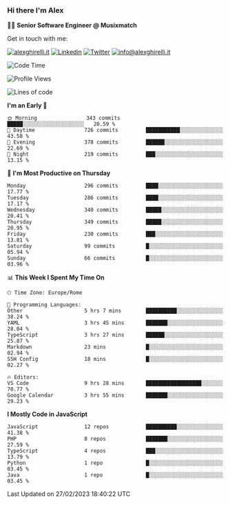 ### Hi there I'm Alex

👨‍💻 __Senior Software Engineer @ Musixmatch__

Get in touch with me:

[![alexghirelli.it](https://img.shields.io/static/v1?label=alexghirelli.it&message=%20&color=red&logo=&style=flat-square&logoColor=white)](https://www.alexghirelli.it/)
[![Linkedin](https://img.shields.io/static/v1?label=Linkedin&message=%20&color=blue&logo=Linkedin&style=flat-square&logoColor=white)](https://linkedin.com/in/alexghirelli)
[![Twitter](https://img.shields.io/static/v1?label=Twitter&message=%20&color=blue&logo=Twitter&style=flat-square&logoColor=white)](https://twitter.com/alexGhirelli)
[![info@alexghirelli.it](https://img.shields.io/static/v1?label=info@alexghirelli.it&message=%20&color=red&logo=gmail&style=flat-square&logoColor=white)](mailto:info@alexghirelli.it)

<!--START_SECTION:waka-->
![Code Time](http://img.shields.io/badge/Code%20Time-7%2C350%20hrs%2055%20mins-blue)

![Profile Views](http://img.shields.io/badge/Profile%20Views-3-blue)

![Lines of code](https://img.shields.io/badge/From%20Hello%20World%20I%27ve%20Written-11.6%20million%20lines%20of%20code-blue)

**I'm an Early 🐤** 

```text
🌞 Morning                343 commits         █████░░░░░░░░░░░░░░░░░░░░   20.59 % 
🌆 Daytime                726 commits         ███████████░░░░░░░░░░░░░░   43.58 % 
🌃 Evening                378 commits         ██████░░░░░░░░░░░░░░░░░░░   22.69 % 
🌙 Night                  219 commits         ███░░░░░░░░░░░░░░░░░░░░░░   13.15 % 
```
📅 **I'm Most Productive on Thursday** 

```text
Monday                   296 commits         ████░░░░░░░░░░░░░░░░░░░░░   17.77 % 
Tuesday                  286 commits         ████░░░░░░░░░░░░░░░░░░░░░   17.17 % 
Wednesday                340 commits         █████░░░░░░░░░░░░░░░░░░░░   20.41 % 
Thursday                 349 commits         █████░░░░░░░░░░░░░░░░░░░░   20.95 % 
Friday                   230 commits         ███░░░░░░░░░░░░░░░░░░░░░░   13.81 % 
Saturday                 99 commits          █░░░░░░░░░░░░░░░░░░░░░░░░   05.94 % 
Sunday                   66 commits          █░░░░░░░░░░░░░░░░░░░░░░░░   03.96 % 
```


📊 **This Week I Spent My Time On** 

```text
🕑︎ Time Zone: Europe/Rome

💬 Programming Languages: 
Other                    5 hrs 7 mins        ██████████░░░░░░░░░░░░░░░   38.24 % 
YAML                     3 hrs 45 mins       ███████░░░░░░░░░░░░░░░░░░   28.04 % 
TypeScript               3 hrs 27 mins       ██████░░░░░░░░░░░░░░░░░░░   25.87 % 
Markdown                 23 mins             █░░░░░░░░░░░░░░░░░░░░░░░░   02.94 % 
SSH Config               18 mins             █░░░░░░░░░░░░░░░░░░░░░░░░   02.27 % 

🔥 Editors: 
VS Code                  9 hrs 28 mins       ██████████████████░░░░░░░   70.77 % 
Google Calendar          3 hrs 55 mins       ███████░░░░░░░░░░░░░░░░░░   29.23 % 
```

**I Mostly Code in JavaScript** 

```text
JavaScript               12 repos            ██████████░░░░░░░░░░░░░░░   41.38 % 
PHP                      8 repos             ███████░░░░░░░░░░░░░░░░░░   27.59 % 
TypeScript               4 repos             ███░░░░░░░░░░░░░░░░░░░░░░   13.79 % 
Python                   1 repo              █░░░░░░░░░░░░░░░░░░░░░░░░   03.45 % 
Java                     1 repo              █░░░░░░░░░░░░░░░░░░░░░░░░   03.45 % 
```




 Last Updated on 27/02/2023 18:40:22 UTC
<!--END_SECTION:waka-->
